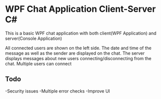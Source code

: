 # WPF Chat Application Client-Server C#
This is a basic WPF chat application with both client(WPF Application) and server(Console Application)

All connected users are shown on the left side.
The date and time of the message as well as the sender are displayed on the chat.
The server displays messages about new users connecting/disconnecting from the chat.
Multiple users can connect

## Todo
-Security issues
-Multiple error checks
-Improve UI
